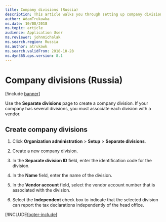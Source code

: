 ```yaml
---
title: Company divisions (Russia)
description: This article walks you through setting up company divisions in Microsoft Dynamics 365 Finance in Russia.
author: AdamTrukawka
ms.date: 10/08/2018
ms.topic: article
audience: Application User
ms.reviewer: johnmichalak
ms.search.region: Russia
ms.author: atrukawk
ms.search.validFrom: 2018-10-28
ms.dyn365.ops.version: 8.1
---
```


# Company divisions (Russia)

[!include [banner](../../includes/banner.md)]

Use the **Separate divisions** page to create a company division. If your company has several divisions, you must associate each division with a vendor.

## Create company divisions

1.  Click **Organization administration** \> **Setup** \> **Separate divisions**.

2.  Create a new company division.

3.  In the **Separate division ID** field, enter the identification code for the division.

4.  In the **Name** field, enter the name of the division.

5.  In the **Vendor account** field, select the vendor account number that is associated with the division.

6.  Select the **Independent** check box to indicate that the selected division can report the tax declarations independently of the head office.


[!INCLUDE[footer-include](../../../includes/footer-banner.md)]
